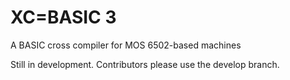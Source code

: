 # XC=BASIC 3

A BASIC cross compiler for MOS 6502-based machines

Still in development. Contributors please use the develop branch.

